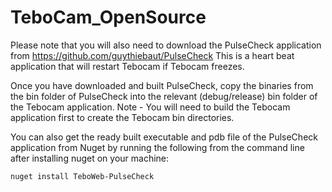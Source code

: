 # TeboCam_OpenSource

Please note that you will also need to download the PulseCheck application from https://github.com/guythiebaut/PulseCheck
This is a heart beat application that will restart Tebocam if Tebocam freezes.

Once you have downloaded and built PulseCheck, copy the binaries from the bin folder of PulseCheck into the relevant (debug/release) bin folder of the Tebocam application.
Note - You will need to build the Tebocam application first to create the Tebocam bin directories.

You can also get the ready built executable and pdb file of the PulseCheck application from Nuget by running the following from the command line after installing nuget on your machine: 
````
nuget install TeboWeb-PulseCheck
````
